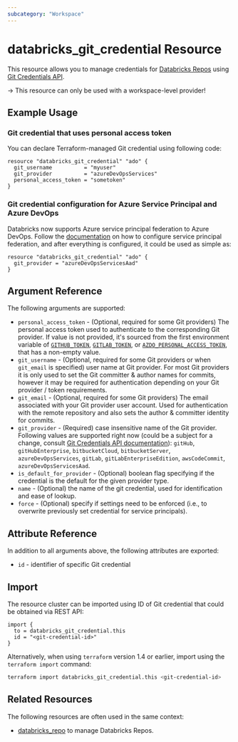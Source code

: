 ```yaml
---
subcategory: "Workspace"
---
```

# databricks_git_credential Resource

This resource allows you to manage credentials for [Databricks Repos](https://docs.databricks.com/repos.html) using [Git Credentials API](https://docs.databricks.com/dev-tools/api/latest/gitcredentials.html).

-> This resource can only be used with a workspace-level provider!

## Example Usage

### Git credential that uses personal access token

You can declare Terraform-managed Git credential using following code:

```hcl
resource "databricks_git_credential" "ado" {
  git_username          = "myuser"
  git_provider          = "azureDevOpsServices"
  personal_access_token = "sometoken"
}
```

### Git credential configuration for Azure Service Principal and Azure DevOps

Databricks now supports Azure service principal federation to Azure DevOps.  Follow the [documentation](https://learn.microsoft.com/en-us/azure/databricks/repos/automate-with-ms-entra) on how to configure service principal federation, and after everything is configured, it could be used as simple as:

```hcl
resource "databricks_git_credential" "ado" {
  git_provider = "azureDevOpsServicesAad"
}
```

## Argument Reference

The following arguments are supported:

* `personal_access_token` - (Optional, required for some Git providers) The personal access token used to authenticate to the corresponding Git provider. If value is not provided, it's sourced from the first environment variable of [`GITHUB_TOKEN`](https://registry.terraform.io/providers/integrations/github/latest/docs#oauth--personal-access-token), [`GITLAB_TOKEN`](https://registry.terraform.io/providers/gitlabhq/gitlab/latest/docs#required), or [`AZDO_PERSONAL_ACCESS_TOKEN`](https://registry.terraform.io/providers/microsoft/azuredevops/latest/docs#argument-reference), that has a non-empty value.
* `git_username` - (Optional, required for some Git providers or when `git_email` is specified) user name at Git provider.  For most Git providers it is only used to set the Git committer & author names for commits, however it may be required for authentication depending on your Git provider / token requirements.
* `git_email` - (Optional, required for some Git providers) The email associated with your Git provider user account. Used for authentication with the remote repository and also sets the author & committer identity for commits.
* `git_provider` -  (Required) case insensitive name of the Git provider.  Following values are supported right now (could be a subject for a change, consult [Git Credentials API documentation](https://docs.databricks.com/dev-tools/api/latest/gitcredentials.html)): `gitHub`, `gitHubEnterprise`, `bitbucketCloud`, `bitbucketServer`, `azureDevOpsServices`, `gitLab`, `gitLabEnterpriseEdition`, `awsCodeCommit`, `azureDevOpsServicesAad`.
* `is_default_for_provider` - (Optional) boolean flag specifying if the credential is the default for the given provider type.
* `name` - (Optional) the name of the git credential, used for identification and ease of lookup.
* `force` - (Optional) specify if settings need to be enforced (i.e., to overwrite previously set credential for service principals).

## Attribute Reference

In addition to all arguments above, the following attributes are exported:

* `id` - identifier of specific Git credential

## Import

The resource cluster can be imported using ID of Git credential that could be obtained via REST API:

```hcl
import {
  to = databricks_git_credential.this
  id = "<git-credential-id>"
}
```

Alternatively, when using `terraform` version 1.4 or earlier, import using the `terraform import` command:

```bash
terraform import databricks_git_credential.this <git-credential-id>
```

## Related Resources

The following resources are often used in the same context:

* [databricks_repo](repo.md) to manage Databricks Repos.
